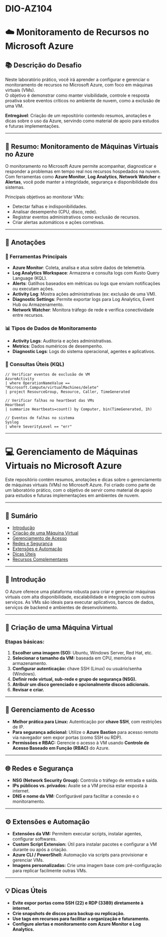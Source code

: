 # DIO-AZ104

# ☁️ Monitoramento de Recursos no Microsoft Azure

## 📚 Descrição do Desafio

Neste laboratório prático, você irá aprender a configurar e gerenciar o monitoramento de recursos no Microsoft Azure, com foco em máquinas virtuais (VMs).  
O objetivo é demonstrar como manter visibilidade, controle e resposta proativa sobre eventos críticos no ambiente de nuvem, como a exclusão de uma VM.

**Entregável**: Criação de um repositório contendo resumos, anotações e dicas sobre o uso da Azure, servindo como material de apoio para estudos e futuras implementações.

---

## 📘 Resumo: Monitoramento de Máquinas Virtuais no Azure

O monitoramento no Microsoft Azure permite acompanhar, diagnosticar e responder a problemas em tempo real nos recursos hospedados na nuvem.  
Com ferramentas como **Azure Monitor**, **Log Analytics**, **Network Watcher** e **Alertas**, você pode manter a integridade, segurança e disponibilidade dos sistemas.

Principais objetivos ao monitorar VMs:
- Detectar falhas e indisponibilidades.
- Analisar desempenho (CPU, disco, rede).
- Registrar eventos administrativos como exclusão de recursos.
- Criar alertas automáticos e ações corretivas.

---

## 📝 Anotações

### 🔧 Ferramentas Principais

- **Azure Monitor**: Coleta, analisa e atua sobre dados de telemetria.
- **Log Analytics Workspace**: Armazena e consulta logs com Kusto Query Language (KQL).
- **Alerts**: Gatilhos baseados em métricas ou logs que enviam notificações ou executam ações.
- **Activity Log**: Mostra ações administrativas (ex: exclusão de uma VM).
- **Diagnostic Settings**: Permite exportar logs para Log Analytics, Event Hub ou Armazenamento.
- **Network Watcher**: Monitora tráfego de rede e verifica conectividade entre recursos.

### 📊 Tipos de Dados de Monitoramento

- **Activity Logs**: Auditoria e ações administrativas.
- **Metrics**: Dados numéricos de desempenho.
- **Diagnostic Logs**: Logs do sistema operacional, agentes e aplicativos.

### 🧪 Consultas Úteis (KQL)

```kusto
// Verificar eventos de exclusão de VM
AzureActivity
| where OperationNameValue == "Microsoft.Compute/virtualMachines/delete"
| project ResourceGroup, Resource, Caller, TimeGenerated

// Verificar falhas no heartbeat das VMs
Heartbeat
| summarize Heartbeats=count() by Computer, bin(TimeGenerated, 1h)

// Eventos de falhas no sistema
Syslog
| where SeverityLevel == "err"
```
---

# 💻 Gerenciamento de Máquinas Virtuais no Microsoft Azure

Este repositório contém resumos, anotações e dicas sobre o gerenciamento de máquinas virtuais (VMs) no Microsoft Azure. Foi criado como parte de um laboratório prático, com o objetivo de servir como material de apoio para estudos e futuras implementações em ambientes de nuvem.

---

## 📘 Sumário

- [Introdução](#introdução)
- [Criação de uma Máquina Virtual](#criação-de-uma-máquina-virtual)
- [Gerenciamento de Acesso](#gerenciamento-de-acesso)
- [Redes e Segurança](#redes-e-segurança)
- [Extensões e Automação](#extensões-e-automação)
- [Dicas Úteis](#dicas-úteis)
- [Recursos Complementares](#recursos-complementares)

---

## 📖 Introdução

O Azure oferece uma plataforma robusta para criar e gerenciar máquinas virtuais com alta disponibilidade, escalabilidade e integração com outros serviços. As VMs são ideais para executar aplicativos, bancos de dados, serviços de backend e ambientes de desenvolvimento.

---

## 🚀 Criação de uma Máquina Virtual

### Etapas básicas:
1. **Escolher uma imagem (SO):** Ubuntu, Windows Server, Red Hat, etc.
2. **Selecionar o tamanho da VM:** baseada em CPU, memória e armazenamento.
3. **Configurar autenticação:** chave SSH (Linux) ou usuário/senha (Windows).
4. **Definir rede virtual, sub-rede e grupo de segurança (NSG).**
5. **Atribuir um disco gerenciado e opcionalmente discos adicionais.**
6. **Revisar e criar.**

---

## 🔐 Gerenciamento de Acesso

- **Melhor prática para Linux:** Autenticação por **chave SSH**, com restrições de IP.
- **Para segurança adicional:** Utilize o **Azure Bastion** para acesso remoto via navegador sem expor portas (como SSH ou RDP).
- **Permissões e RBAC:** Gerencie o acesso à VM usando **Controle de Acesso Baseado em Função (RBAC)** do Azure.

---

## 🌐 Redes e Segurança

- **NSG (Network Security Group):** Controla o tráfego de entrada e saída.
- **IPs públicos vs. privados:** Avalie se a VM precisa estar exposta à internet.
- **DNS e nome da VM:** Configurável para facilitar a conexão e o monitoramento.

---

## ⚙️ Extensões e Automação

- **Extensões da VM:** Permitem executar scripts, instalar agentes, configurar softwares.
- **Custom Script Extension:** Útil para instalar pacotes e configurar a VM durante ou após a criação.
- **Azure CLI / PowerShell:** Automação via scripts para provisionar e gerenciar VMs.
- **Imagens personalizadas:** Crie uma imagem base com pré-configuração para replicar facilmente outras VMs.

---

## 💡 Dicas Úteis

- **Evite expor portas como SSH (22) e RDP (3389) diretamente à internet.**
- **Crie snapshots de discos para backup ou replicação.**
- **Use tags em recursos para facilitar a organização e faturamento.**
- **Configure alertas e monitoramento com Azure Monitor e Log Analytics.**
